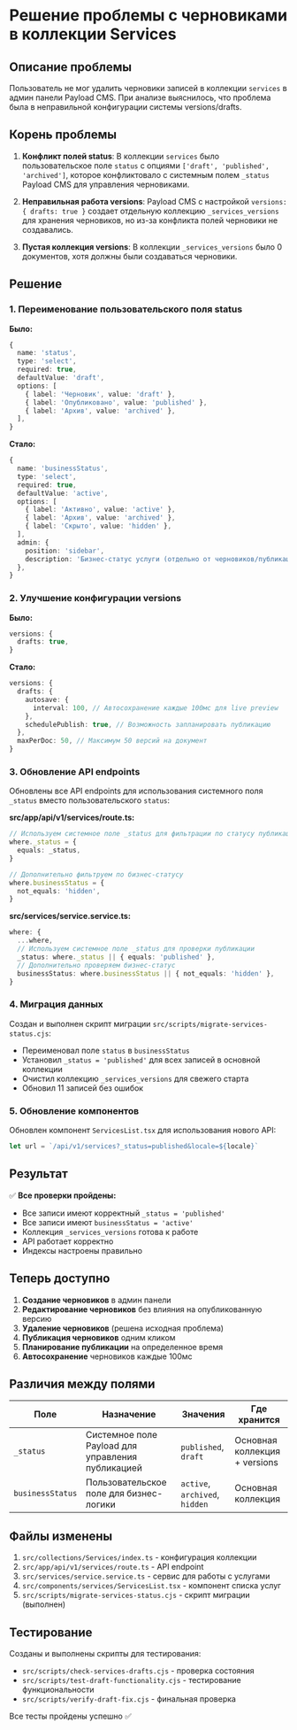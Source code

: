 # Решение проблемы с черновиками в коллекции Services

## Описание проблемы

Пользователь не мог удалить черновики записей в коллекции `services` в админ панели Payload CMS. При анализе выяснилось, что проблема была в неправильной конфигурации системы versions/drafts.

## Корень проблемы

1. **Конфликт полей status**: В коллекции `services` было пользовательское поле `status` с опциями `['draft', 'published', 'archived']`, которое конфликтовало с системным полем `_status` Payload CMS для управления черновиками.

2. **Неправильная работа versions**: Payload CMS с настройкой `versions: { drafts: true }` создает отдельную коллекцию `_services_versions` для хранения черновиков, но из-за конфликта полей черновики не создавались.

3. **Пустая коллекция versions**: В коллекции `_services_versions` было 0 документов, хотя должны были создаваться черновики.

## Решение

### 1. Переименование пользовательского поля status

**Было:**
```typescript
{
  name: 'status',
  type: 'select',
  required: true,
  defaultValue: 'draft',
  options: [
    { label: 'Черновик', value: 'draft' },
    { label: 'Опубликовано', value: 'published' },
    { label: 'Архив', value: 'archived' },
  ],
}
```

**Стало:**
```typescript
{
  name: 'businessStatus',
  type: 'select',
  required: true,
  defaultValue: 'active',
  options: [
    { label: 'Активно', value: 'active' },
    { label: 'Архив', value: 'archived' },
    { label: 'Скрыто', value: 'hidden' },
  ],
  admin: {
    position: 'sidebar',
    description: 'Бизнес-статус услуги (отдельно от черновиков/публикации)',
  },
}
```

### 2. Улучшение конфигурации versions

**Было:**
```typescript
versions: {
  drafts: true,
}
```

**Стало:**
```typescript
versions: {
  drafts: {
    autosave: {
      interval: 100, // Автосохранение каждые 100мс для live preview
    },
    schedulePublish: true, // Возможность запланировать публикацию
  },
  maxPerDoc: 50, // Максимум 50 версий на документ
}
```

### 3. Обновление API endpoints

Обновлены все API endpoints для использования системного поля `_status` вместо пользовательского `status`:

**src/app/api/v1/services/route.ts:**
```typescript
// Используем системное поле _status для фильтрации по статусу публикации
where._status = {
  equals: _status,
}

// Дополнительно фильтруем по бизнес-статусу
where.businessStatus = {
  not_equals: 'hidden',
}
```

**src/services/service.service.ts:**
```typescript
where: {
  ...where,
  // Используем системное поле _status для проверки публикации
  _status: where._status || { equals: 'published' },
  // Дополнительно проверяем бизнес-статус
  businessStatus: where.businessStatus || { not_equals: 'hidden' },
}
```

### 4. Миграция данных

Создан и выполнен скрипт миграции `src/scripts/migrate-services-status.cjs`:

- Переименовал поле `status` в `businessStatus`
- Установил `_status = 'published'` для всех записей в основной коллекции
- Очистил коллекцию `_services_versions` для свежего старта
- Обновил 11 записей без ошибок

### 5. Обновление компонентов

Обновлен компонент `ServicesList.tsx` для использования нового API:
```typescript
let url = `/api/v1/services?_status=published&locale=${locale}`
```

## Результат

✅ **Все проверки пройдены:**
- Все записи имеют корректный `_status = 'published'`
- Все записи имеют `businessStatus = 'active'`
- Коллекция `_services_versions` готова к работе
- API работает корректно
- Индексы настроены правильно

## Теперь доступно

1. **Создание черновиков** в админ панели
2. **Редактирование черновиков** без влияния на опубликованную версию
3. **Удаление черновиков** (решена исходная проблема)
4. **Публикация черновиков** одним кликом
5. **Планирование публикации** на определенное время
6. **Автосохранение** черновиков каждые 100мс

## Различия между полями

| Поле | Назначение | Значения | Где хранится |
|------|------------|----------|--------------|
| `_status` | Системное поле Payload для управления публикацией | `published`, `draft` | Основная коллекция + versions |
| `businessStatus` | Пользовательское поле для бизнес-логики | `active`, `archived`, `hidden` | Основная коллекция |

## Файлы изменены

1. `src/collections/Services/index.ts` - конфигурация коллекции
2. `src/app/api/v1/services/route.ts` - API endpoint
3. `src/services/service.service.ts` - сервис для работы с услугами
4. `src/components/services/ServicesList.tsx` - компонент списка услуг
5. `src/scripts/migrate-services-status.cjs` - скрипт миграции (выполнен)

## Тестирование

Созданы и выполнены скрипты для тестирования:
- `src/scripts/check-services-drafts.cjs` - проверка состояния
- `src/scripts/test-draft-functionality.cjs` - тестирование функциональности
- `src/scripts/verify-draft-fix.cjs` - финальная проверка

Все тесты пройдены успешно ✅
